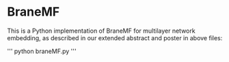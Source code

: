 # BraneMF

This is a Python implementation of BraneMF for multilayer network embedding, as described in our extended abstract and poster in above files:

'''
python braneMF.py
'''

